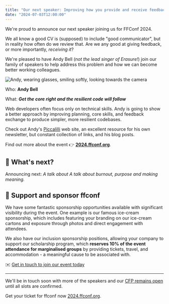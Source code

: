 ```yaml
---
title: "Our next speaker: Improving how you provide and receive feedback"
date: "2024-07-03T12:00:00"
---
```


We're proud to announce our next speaker joining us for FFConf 2024.

We all know a good CV is (supposed) to include "good communicator", but in reality how often do we review that. Are we any good at giving feedback, or more importantly, _receiving it_?

We're pleased to have Andy Bell (_not the lead singer of Erasure!_) join our family of speakers to help address this problem and how we can become better working colleagues.

<div class="image-and-text">

![Andy, wearing glasses, smiling softly, looking towards the camera](/images/articles/2024-andy.jpg)

<div>

Who: **Andy Bell**

What: ***Get the core right and the resilient code will follow***

Web developers often focus only on technical skills. Andy is going to show a better approach by improving planning, core skills, and feedback exchange to produce simpler, more resilient codebases.

Check out Andy's [Piccalilli](https://piccalil.li/) web site, an excellent resource for his own newsletter, but constant collection of links, and his blog posts.

</div></div>

Find out more about the event 👉 **[2024.ffconf.org](https://2024.ffconf.org/)**.

## 🤔 What's next?

Announcing next: _A talk about A talk about burnout, purpose and making meaning._

## 💞 Support and sponsor ffconf

We have some fantastic sponsorship opportunities available with significant visibility during the event. One example is our famous ice-cream sponsorship, which includes featuring your branding on our ice-cream cartons and exposure through photos and direct engagement with attendees.

We also have our inclusion sponsorship positions, allowing your company to support our scholarship program, which **reserves 10% of the event attendance for marginalised groups** by providing tickets, travel, and accommodation - a meaningful cause to be associated with.

✉️ [Get in touch to join our event today](mailto:events@leftlogic.com?subject=Request%20for%20sponsor%20pack%20%5B2024%5D)

---

We'll be in touch soon with more of the speakers and our [CFP remains open](https://ffconf.org/cfp) until all slots are confirmed.

Get your ticket for ffconf now [2024.ffconf.org](https://2024.ffconf.org/).